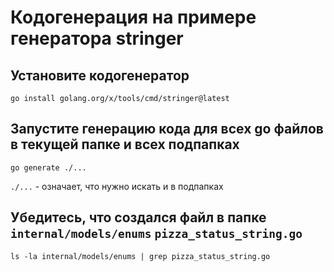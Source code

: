 # Кодогенерация на примере генератора stringer

## Установите кодогенератор
```shell
go install golang.org/x/tools/cmd/stringer@latest
```

## Запустите генерацию кода для всех go файлов в текущей папке и всех подпапках
```shell
go generate ./...
```

`./...` - означает, что нужно искать и в подпапках

## Убедитесь, что создался файл в папке `internal/models/enums` `pizza_status_string.go`
```shell
ls -la internal/models/enums | grep pizza_status_string.go
```
